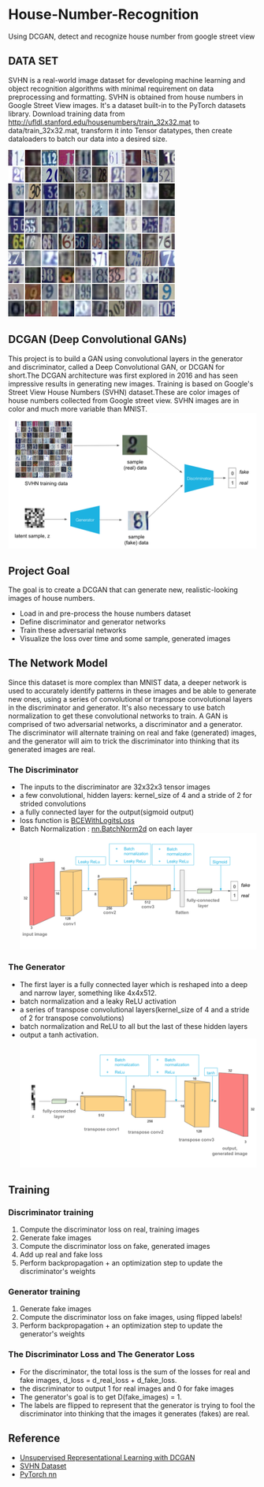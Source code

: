 # House-Number-Recognition
Using DCGAN, detect and recognize house number from google street view

## DATA SET 
SVHN is a real-world image dataset for developing machine learning and object recognition algorithms with minimal requirement on data preprocessing and formatting. SVHN is obtained from house numbers in Google Street View images. It's a dataset built-in to the PyTorch datasets library. Download training data from http://ufldl.stanford.edu/housenumbers/train_32x32.mat to data/train_32x32.mat, transform it into Tensor datatypes, then create dataloaders to batch our data into a desired size.

![Data Set](assets/SVHN_examples.png)

## DCGAN (Deep Convolutional GANs) 
This project is to build a GAN using convolutional layers in the generator and discriminator, called a Deep Convolutional GAN, or DCGAN for short.The DCGAN architecture was first explored in 2016 and has seen impressive results in generating new images.
Training is based on Google's Street View House Numbers (SVHN) dataset.These are color images of house numbers collected from Google street view. SVHN images are in color and much more variable than MNIST.
![Overall Architecture](assets/svhn_dcgan.png)

## Project Goal 
The goal is to create a DCGAN that can generate new, realistic-looking images of house numbers.

* Load in and pre-process the house numbers dataset
* Define discriminator and generator networks
* Train these adversarial networks
* Visualize the loss over time and some sample, generated images

## The Network Model 
Since this dataset is more complex than MNIST data, a deeper network is used to accurately identify patterns in these images and be able to generate new ones, using a series of convolutional or transpose convolutional layers in the discriminator and generator. It's also necessary to use batch normalization to get these convolutional networks to train. A GAN is comprised of two adversarial networks, a discriminator and a generator. The discriminator will alternate training on real and fake (generated) images, and the generator will aim to trick the discriminator into thinking that its generated images are real.

### The Discriminator
* The inputs to the discriminator are 32x32x3 tensor images
* a few convolutional, hidden layers:  kernel_size of 4 and a stride of 2 for strided convolutions
* a fully connected layer for the output(sigmoid output)
* loss function is [BCEWithLogitsLoss](https://pytorch.org/docs/stable/nn.html#bcewithlogitsloss)
* Batch Normalization : [nn.BatchNorm2d](https://pytorch.org/docs/stable/nn.html#batchnorm2d) on each layer
![Discriminator](assets/conv_discriminator.png)

### The Generator 
* The first layer is a fully connected layer which is reshaped into a deep and narrow layer, something like 4x4x512.
* batch normalization and a leaky ReLU activation
* a series of transpose convolutional layers(kernel_size of 4 and a stride of 2 for transpose convolutions)
* batch normalization and ReLU to all but the last of these hidden layers
* output a tanh activation.
![Generator](assets/conv_generator.png)

## Training
### Discriminator training
1. Compute the discriminator loss on real, training images
2. Generate fake images
3. Compute the discriminator loss on fake, generated images
4. Add up real and fake loss
5. Perform backpropagation + an optimization step to update the discriminator's weights

### Generator training
1. Generate fake images
2. Compute the discriminator loss on fake images, using flipped labels!
3. Perform backpropagation + an optimization step to update the generator's weights

### The Discriminator Loss and The Generator Loss
* For the discriminator, the total loss is the sum of the losses for real and fake images, d_loss = d_real_loss + d_fake_loss.
* the discriminator to output 1 for real images and 0 for fake images
* The generator's goal is to get D(fake_images) = 1. 
* The labels are flipped to represent that the generator is trying to fool the discriminator into thinking that the images it generates (fakes) are real.

## Reference 
* [Unsupervised Representational Learning with DCGAN](https://arxiv.org/pdf/1511.06434.pdf)
* [SVHN Dataset](http://ufldl.stanford.edu/housenumbers/)
* [PyTorch nn](https://pytorch.org/docs/stable/nn.html#sequential)
